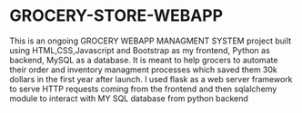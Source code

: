 # GROCERY-STORE-WEBAPP
This is an ongoing GROCERY WEBAPP MANAGMENT SYSTEM project built using HTML,CSS,Javascript and Bootstrap as my frontend, Python as backend, MySQL as a database.
It is meant to help grocers to automate their order and inventory managment processes which saved them 30k dollars in the first year after launch.
I used flask as a web server framework to serve HTTP requests coming from the frontend and then sqlalchemy module to interact with MY SQL database from python backend

